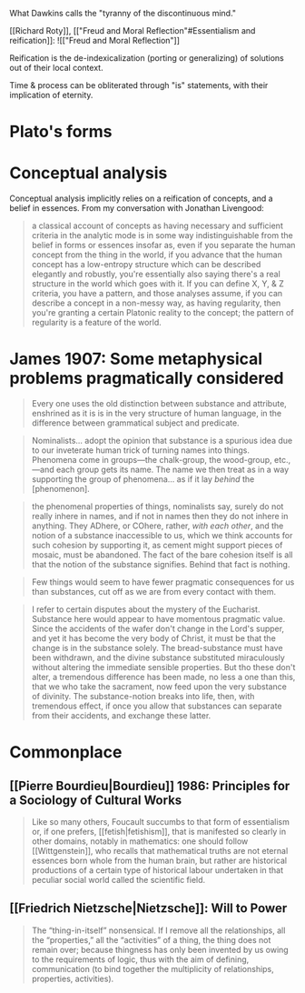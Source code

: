 What Dawkins calls the "tyranny of the discontinuous mind."

[[Richard Roty]], [["Freud and Moral Reflection"#Essentialism and reification]]:
![["Freud and Moral Reflection"]]

Reification is the de-indexicalization (porting or generalizing) of solutions out of their local context. 

Time & process can be obliterated through "is" statements, with their implication of eternity.

# Plato's forms

# Conceptual analysis

Conceptual analysis implicitly relies on a reification of concepts, and a belief in essences. From my conversation with Jonathan Livengood:

> a classical account of concepts as having necessary and sufficient criteria in the analytic mode is in some way indistinguishable from the belief in forms or essences insofar as, even if you separate the human concept from the thing in the world, if you advance that the human concept has a low-entropy structure which can be described elegantly and robustly, you're essentially also saying there's a real structure in the world which goes with it. If you can define X, Y, & Z criteria, you have a pattern, and those analyses assume, if you can describe a concept in a non-messy way, as having regularity, then you're granting a certain Platonic reality to the concept; the pattern of regularity is a feature of the world.

# James 1907: Some metaphysical problems pragmatically considered

> Every one uses the old distinction between substance and attribute, enshrined as it is is in the very structure of human language, in the difference between grammatical subject and predicate.

> Nominalists... adopt the opinion that substance is a spurious idea due to our inveterate human trick of turning names into things. Phenomena come in groups—the chalk-group, the wood-group, etc.,—and each group gets its name. The name we then treat as in a way supporting the group of phenomena... as if it lay _behind_ the [phenomenon].

> the phenomenal properties of things, nominalists say, surely do not really inhere in names, and if not in names then they do not inhere in anything. They ADhere, or COhere, rather, _with each other_, and the notion of a substance inaccessible to us, which we think accounts for such cohesion by supporting it, as cement might support pieces of mosaic, must be abandoned. The fact of the bare cohesion itself is all that the notion of the substance signifies. Behind that fact is nothing.

> Few things would seem to have fewer pragmatic consequences for us than substances, cut off as we are from every contact with them.

> I refer to certain disputes about the mystery of the Eucharist. Substance here would appear to have momentous pragmatic value. Since the accidents of the wafer don't change in the Lord's supper, and yet it has become the very body of Christ, it must be that the change is in the substance solely. The bread-substance must have been withdrawn, and the divine substance substituted miraculously without altering the immediate sensible properties. But tho these don't alter, a tremendous difference has been made, no less a one than this, that we who take the sacrament, now feed upon the very substance of divinity. The substance-notion breaks into life, then, with tremendous effect, if once you allow that substances can separate from their accidents, and exchange these latter.

# Commonplace

## [[Pierre Bourdieu|Bourdieu]] 1986: Principles for a Sociology of Cultural Works

> Like so many others, Foucault succumbs to that form of essentialism or, if one prefers, [[fetish|fetishism]], that is manifested so clearly in other domains, notably in mathematics: one should follow [[Wittgenstein]], who recalls that mathematical truths are not eternal essences born whole from the human brain, but rather are historical productions of a certain type of historical labour undertaken in that peculiar social world called the scientific field.

## [[Friedrich Nietzsche|Nietzsche]]: Will to Power

> The “thing-in-itself” nonsensical. If I remove all the relationships, all the “properties,” all the “activities” of a thing, the thing does not remain over; because thingness has only been invented by us owing to the requirements of logic, thus with the aim of defining, communication (to bind together the multiplicity of relationships, properties, activities).

